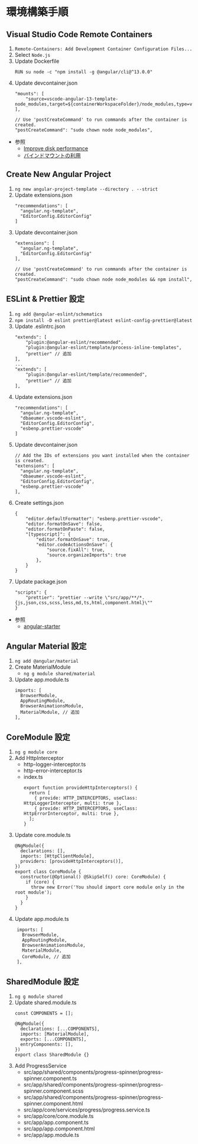 # 環境構築手順

## Visual Studio Code Remote Containers

1. `Remote-Containers: Add Development Container Configuration Files...`
1. Select `Node.js`
1. Update Dockerfile
   ```
   RUN su node -c "npm install -g @angular/cli@^13.0.0"
   ```
1. Update devcontainer.json
    ```
	"mounts": [
		"source=vscode-angular-13-template-node_modules,target=${containerWorkspaceFolder}/node_modules,type=volume"
	],

	// Use 'postCreateCommand' to run commands after the container is created.
	"postCreateCommand": "sudo chown node node_modules",
    ```
- 参照
    - [Improve disk performance](https://code.visualstudio.com/remote/advancedcontainers/improve-performance)
    - [バインドマウントの利用](https://matsuand.github.io/docs.docker.jp.onthefly/storage/bind-mounts/)

## Create New Angular Project

1. `ng new angular-project-template --directory . --strict`
1. Update extensions.json
    ```
    "recommendations": [
      "angular.ng-template",
      "EditorConfig.EditorConfig"
    ]
    ```
1. Update devcontainer.json
    ```
    "extensions": [
      "angular.ng-template",
      "EditorConfig.EditorConfig"
    ],

    // Use 'postCreateCommand' to run commands after the container is created.
    "postCreateCommand": "sudo chown node node_modules && npm install",
    ```

## ESLint & Prettier 設定

1. `ng add @angular-eslint/schematics`
1. `npm install -D eslint prettier@latest eslint-config-prettier@latest`
1. Update .eslintrc.json
    ```
    "extends": [
        "plugin:@angular-eslint/recommended",
        "plugin:@angular-eslint/template/process-inline-templates",
        "prettier" // 追加
    ],
    ...
    "extends": [
        "plugin:@angular-eslint/template/recommended",
        "prettier" // 追加
    ],
    ```
1. Update extensions.json
    ```
    "recommendations": [
      "angular.ng-template",
      "dbaeumer.vscode-eslint",
      "EditorConfig.EditorConfig",
      "esbenp.prettier-vscode"
    ]
    ```
1. Update devcontainer.json
    ```
    // Add the IDs of extensions you want installed when the container is created.
    "extensions": [
      "angular.ng-template",
      "dbaeumer.vscode-eslint",
      "EditorConfig.EditorConfig",
      "esbenp.prettier-vscode"
    ],
    ```
1. Create settings.json
    ```
    {
        "editor.defaultFormatter": "esbenp.prettier-vscode",
        "editor.formatOnSave": false,
        "editor.formatOnPaste": false,
        "[typescript]": {
            "editor.formatOnSave": true,
            "editor.codeActionsOnSave": {
                "source.fixAll": true,
                "source.organizeImports": true
            },
        }
    }
    ```
1. Update package.json
    ```
    "scripts": {
        "prettier": "prettier --write \"src/app/**/*.{js,json,css,scss,less,md,ts,html,component.html}\""
    }
    ```
- 参照
    - [angular-starter](https://github.com/wlucha/angular-starter)

## Angular Material 設定

1. `ng add @angular/material`
1. Create MaterialModule
   - `ng g module shared/material`
1. Update app.module.ts
    ```
    imports: [
      BrowserModule,
      AppRoutingModule,
      BrowserAnimationsModule,
      MaterialModule, // 追加
    ],
    ```

## CoreModule 設定

1. `ng g module core`
1. Add HttpInterceptor
    - http-logger-interceptor.ts
    - http-error-interceptor.ts
    - index.ts
      ```
      export function provideHttpInterceptors() {
        return [
          { provide: HTTP_INTERCEPTORS, useClass: HttpLoggerInterceptor, multi: true },
          { provide: HTTP_INTERCEPTORS, useClass: HttpErrorInterceptor, multi: true },
        ];
      }
      ```
1. Update core.module.ts
    ```
    @NgModule({
      declarations: [],
      imports: [HttpClientModule],
      providers: [provideHttpInterceptors()],
    })
    export class CoreModule {
      constructor(@Optional() @SkipSelf() core: CoreModule) {
        if (core) {
          throw new Error('You should import core module only in the root module');
        }
      }
    }
    ```
1. Update app.module.ts
```
    imports: [
      BrowserModule,
      AppRoutingModule,
      BrowserAnimationsModule,
      MaterialModule,
      CoreModule, // 追加
    ],
```

## SharedModule 設定

1. `ng g module shared`
1. Update shared.module.ts
    ```
    const COMPONENTS = [];

    @NgModule({
      declarations: [...COMPONENTS],
      imports: [MaterialModule],
      exports: [...COMPONENTS],
      entryComponents: [],
    })
    export class SharedModule {}
    ```
1. Add ProgressService
   - src/app/shared/components/progress-spinner/progress-spinner.component.ts
   - src/app/shared/components/progress-spinner/progress-spinner.component.scss
   - src/app/shared/components/progress-spinner/progress-spinner.component.html
   - src/app/core/services/progress/progress.service.ts
   - src/app/core/core.module.ts
   - src/app/app.component.ts
   - src/app/app.component.html
   - src/app/app.module.ts
